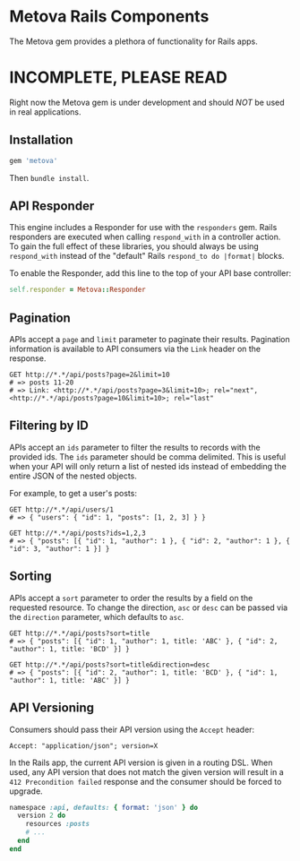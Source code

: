 # Metova Rails Components

The Metova gem provides a plethora of functionality for Rails apps.

# INCOMPLETE, PLEASE READ

Right now the Metova gem is under development and should *NOT* be used in real applications.

## Installation

```ruby
gem 'metova'
```

Then `bundle install`.

## API Responder

This engine includes a Responder for use with the `responders` gem. Rails responders are executed when calling
`respond_with` in a controller action. To gain the full effect of these libraries, you should always be using
`respond_with` instead of the "default" Rails `respond_to do |format|` blocks.

To enable the Responder, add this line to the top of your API base controller:

```ruby
self.responder = Metova::Responder
```

## Pagination

APIs accept a `page` and `limit` parameter to paginate their results. Pagination information is available to API
consumers via the `Link` header on the response.

```
GET http://*.*/api/posts?page=2&limit=10
# => posts 11-20
# => Link: <http://*.*/api/posts?page=3&limit=10>; rel="next", <http://*.*/api/posts?page=10&limit=10>; rel="last"
```

## Filtering by ID

APIs accept an `ids` parameter to filter the results to records with the provided ids. The `ids` parameter should be
comma delimited. This is useful when your API will only return a list of nested ids instead of embedding
the entire JSON of the nested objects.

For example, to get a user's posts:

```
GET http://*.*/api/users/1
# => { "users": { "id": 1, "posts": [1, 2, 3] } }

GET http://*.*/api/posts?ids=1,2,3
# => { "posts": [{ "id": 1, "author": 1 }, { "id": 2, "author": 1 }, { "id": 3, "author": 1 }] }
```

## Sorting

APIs accept a `sort` parameter to order the results by a field on the requested resource. To change the direction, `asc` or `desc`
can be passed via the `direction` parameter, which defaults to `asc`.

```
GET http://*.*/api/posts?sort=title
# => { "posts": [{ "id": 1, "author": 1, title: 'ABC' }, { "id": 2, "author": 1, title: 'BCD' }] }

GET http://*.*/api/posts?sort=title&direction=desc
# => { "posts": [{ "id": 2, "author": 1, title: 'BCD' }, { "id": 1, "author": 1, title: 'ABC' }] }
```

## API Versioning

Consumers should pass their API version using the `Accept` header:

`Accept: "application/json"; version=X`

In the Rails app, the current API version is given in a routing DSL. When used, any API version that does not match the given version
will result in a `412 Precondition failed` response and the consumer should be forced to upgrade.

```ruby
namespace :api, defaults: { format: 'json' } do
  version 2 do
    resources :posts
    # ...
  end
end
```